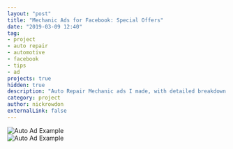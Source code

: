 ```yaml
---
layout: "post"
title: "Mechanic Ads for Facebook: Special Offers"
date: "2019-03-09 12:40"
tag:
- project
- auto repair
- automotive
- facebook
- tips
- ad
projects: true
hidden: true
description: "Auto Repair Mechanic ads I made, with detailed breakdown."
category: project
author: nickrowdon
externalLink: false
---
```


<div class="side-by-side">
    <div class="toleft">
      <picture>
        <img src="{{ site.url }}/assets/images/automotive/autoad1.jpg" alt="Auto Ad Example">
      </picture>
    </div>
    <div class="toright">
      <picture>
        <img src="{{ site.url }}/assets/images/automotive/autoad2.jpg" alt="Auto Ad Example">
      </picture>
    </div>
</div>
